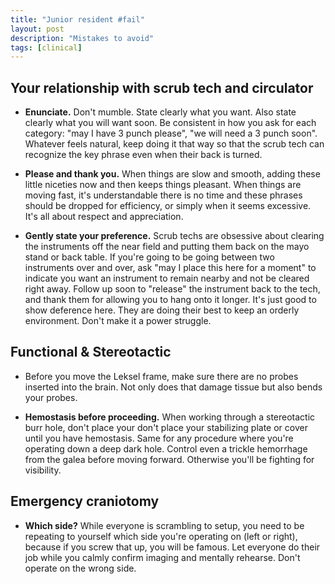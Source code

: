 ```yaml
---
title: "Junior resident #fail"
layout: post
description: "Mistakes to avoid"
tags: [clinical]
---
```



## Your relationship with scrub tech and circulator

- **Enunciate.** Don't mumble.  State clearly what you want.  Also state
  clearly what you will want soon.  Be consistent in how you ask for each
  category: "may I have 3 punch please", "we will need a 3 punch soon".
  Whatever feels natural, keep doing it that way so that the scrub tech can
  recognize the key phrase even when their back is turned.

- **Please and thank you.** When things are slow and smooth, adding these
  little niceties now and then keeps things pleasant.  When things are moving
  fast, it's understandable there is no time and these phrases should be
  dropped for efficiency, or simply when it seems excessive.  It's all about
  respect and appreciation.

- **Gently state your preference.** Scrub techs are obsessive about clearing
  the instruments off the near field and putting them back on the mayo stand
  or back table.  If you're going to be going between two instruments over and
  over, ask "may I place this here for a moment" to indicate you want an
  instrument to remain nearby and not be cleared right away.  Follow up soon
  to "release" the instrument back to the tech, and thank them for allowing
  you to hang onto it longer.  It's just good to show deference here.  They
  are doing their best to keep an orderly environment.  Don't make it a power
  struggle.


## Functional & Stereotactic

- Before you move the Leksel frame, make sure there are no probes inserted
  into the brain. Not only does that damage tissue but also bends your probes.

- **Hemostasis before proceeding.** When working through a stereotactic burr
  hole, don't place your don't place your stabilizing plate or cover until you
  have hemostasis. Same for any procedure where you're operating down a deep
  dark hole. Control even a trickle hemorrhage from the galea before moving
  forward. Otherwise you'll be fighting for visibility.



## Emergency craniotomy

- **Which side?** While everyone is scrambling to setup, you need to be
  repeating to yourself which side you're operating on (left or right),
  because if you screw that up, you will be famous.  Let everyone do their job
  while you calmly confirm imaging and mentally rehearse.  Don't operate on
  the wrong side.
